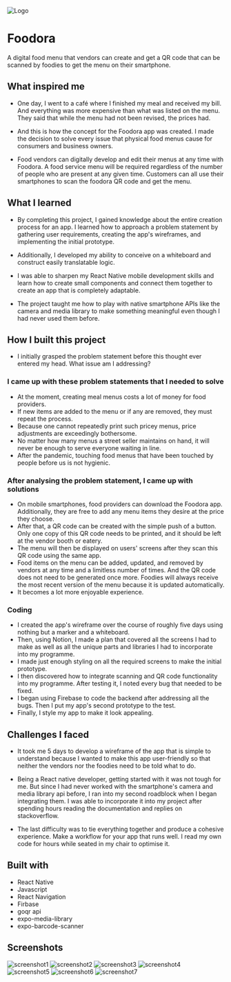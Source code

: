 
![Logo](./assets/screenshots/foodora.png)


# Foodora

A digital food menu that vendors can create and get a QR code that can be scanned by foodies to get the menu on their smartphone.


## What inspired me

- One day, I went to a café where I finished my meal and received my bill. And everything was more expensive than what was listed on the menu. They said that while the menu had not been revised, the prices had.

- And this is how the concept for the Foodora app was created. I made the decision to solve every issue that physical food menus cause for consumers and business owners.

- Food vendors can digitally develop and edit their menus at any time with Foodora. A food service menu will be required regardless of the number of people who are present at any given time. Customers can all use their smartphones to scan the foodora QR code and get the menu.


## What I learned

- By completing this project, I gained knowledge about the entire creation process for an app. I learned how to approach a problem statement by gathering user requirements, creating the app's wireframes, and implementing the initial prototype.

- Additionally, I developed my ability to conceive on a whiteboard and construct easily translatable logic.

- I was able to sharpen my React Native mobile development skills and learn how to create small components and connect them together to create an app that is completely adaptable.

- The project taught me how to play with native smartphone APIs like the camera and media library to make something meaningful even though I had never used them before.


## How I built this project

- I initially grasped the problem statement before this thought ever entered my head. What issue am I addressing?

### I came up with these problem statements that I needed to solve

- At the moment, creating meal menus costs a lot of money for food providers.
- If new items are added to the menu or if any are removed, they must repeat the process.
- Because one cannot repeatedly print such pricey menus, price adjustments are exceedingly bothersome.
- No matter how many menus a street seller maintains on hand, it will never be enough to serve everyone waiting in line.
- After the pandemic, touching food menus that have been touched by people before us is not hygienic.

### After analysing the problem statement, I came up with solutions

- On mobile smartphones, food providers can download the Foodora app. Additionally, they are free to add any menu items they desire at the price they choose.
- After that, a QR code can be created with the simple push of a button. Only one copy of this QR code needs to be printed, and it should be left at the vendor booth or eatery.
- The menu will then be displayed on users' screens after they scan this QR code using the same app.
- Food items on the menu can be added, updated, and removed by vendors at any time and a limitless number of times. And the QR code does not need to be generated once more. Foodies will always receive the most recent version of the menu because it is updated automatically.
- It becomes a lot more enjoyable experience.

### Coding

- I created the app's wireframe over the course of roughly five days using nothing but a marker and a whiteboard.
- Then, using Notion, I made a plan that covered all the screens I had to make as well as all the unique parts and libraries I had to incorporate into my programme.
- I made just enough styling on all the required screens to make the initial prototype.
- I then discovered how to integrate scanning and QR code functionality into my programme. After testing it, I noted every bug that needed to be fixed.
- I began using Firebase to code the backend after addressing all the bugs. Then I put my app's second prototype to the test.
- Finally, I style my app to make it look appealing.

## Challenges I faced

- It took me 5 days to develop a wireframe of the app that is simple to understand because I wanted to make this app user-friendly so that neither the vendors nor the foodies need to be told what to do.

- Being a React native developer, getting started with it was not tough for me. But since I had never worked with the smartphone's camera and media library api before, I ran into my second roadblock when I began integrating them. I was able to incorporate it into my project after spending hours reading the documentation and replies on stackoverflow.

- The last difficulty was to tie everything together and produce a cohesive experience. Make a workflow for your app that runs well. I read my own code for hours while seated in my chair to optimise it.


## Built with

- React Native
- Javascript
- React Navigation
- Firbase
- goqr api
- expo-media-library
- expo-barcode-scanner

## Screenshots

![screenshot1](./assets/screenshots/1_Onboarding_Screen.png)
![screenshot2](./assets/screenshots/2_food_vendor.png)
![screenshot3](./assets/screenshots/3_Menu_Create.png)
![screenshot4](./assets/screenshots/4_foodmenu_changes.png)
![screenshot5](./assets/screenshots/5_Download_QR.png)
![screenshot6](./assets/screenshots/6_Foodie.png)
![screenshot7](./assets/screenshots/7_Learn_more.png)
